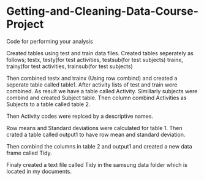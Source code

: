 # Getting-and-Cleaning-Data-Course-Project
 Code for performing your analysis

Created tables using test and train data files.
Created tables seperately as follows;
testx, testy(for test activities, testsub(for test subjects)
trainx, trainy(for test activities, trainsub(for test subjects)

Then combined testx and trainx (Using row combind) and created a seperate table called table1.
After activity lists of test and train were combined. As result we have a table called Activity.
Simillarly subjects were combind and created Subject table.
Then column combind Activities as Subjects to a table called table 2.

Then Activity codes were replced by a descriptive names.

Row means and Standard deviations were calculated for table 1. Then crated a table called output1
to have row mean and standard deviation. 

Then combind the columns in table 2 and output1 and created a new data frame called Tidy.

Finaly created a text file called Tidy in the samsung data folder which is located in my documents.
